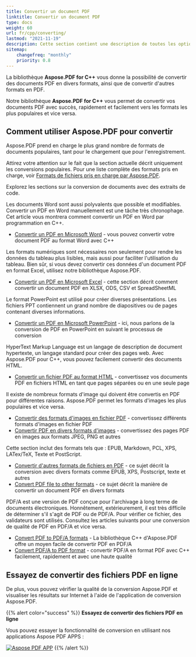 ```yaml
---
title: Convertir un document PDF
linktitle: Convertir un document PDF
type: docs
weight: 60
url: fr/cpp/converting/
lastmod: "2021-11-19"
description: Cette section contient une description de toutes les options possibles pour convertir des documents PDF en C++ en utilisant la bibliothèque Aspose.PDF.
sitemap:
    changefreq: "monthly"
    priority: 0.8
---
```


La bibliothèque **Aspose.PDF for C++** vous donne la possibilité de convertir des documents PDF en divers formats, ainsi que de convertir d'autres formats en PDF.

Notre bibliothèque **Aspose.PDF for C++** vous permet de convertir vos documents PDF avec succès, rapidement et facilement vers les formats les plus populaires et vice versa.

## Comment utiliser Aspose.PDF pour convertir

Aspose.PDF prend en charge le plus grand nombre de formats de documents populaires, tant pour le chargement que pour l'enregistrement.

Attirez votre attention sur le fait que la section actuelle décrit uniquement les conversions populaires. Pour une liste complète des formats pris en charge, voir [Formats de fichiers pris en charge par Aspose.PDF](https://docs.aspose.com/pdf/cpp/supported-file-formats/).

Explorez les sections sur la conversion de documents avec des extraits de code.

Les documents Word sont aussi polyvalents que possible et modifiables. Convertir un PDF en Word manuellement est une tâche très chronophage. Cet article vous montrera comment convertir un PDF en Word par programmation en C++.

- [Convertir un PDF en Microsoft Word](/pdf/cpp/convert-pdf-to-word/) - vous pouvez convertir votre document PDF au format Word avec C++

Les formats numériques sont nécessaires non seulement pour rendre les données du tableau plus lisibles, mais aussi pour faciliter l'utilisation du tableau. Bien sûr, si vous devez convertir ces données d'un document PDF en format Excel, utilisez notre bibliothèque Aspose.PDF.

- [Convertir un PDF en Microsoft Excel](/pdf/cpp/convert-pdf-to-excel/) - cette section décrit comment convertir un document PDF en XLSX, ODS, CSV et SpreadSheetML

Le format PowerPoint est utilisé pour créer diverses présentations. Les fichiers PPT contiennent un grand nombre de diapositives ou de pages contenant diverses informations.

- [Convertir un PDF en Microsoft PowerPoint](/pdf/cpp/convert-pdf-to-powerpoint/) - ici, nous parlons de la conversion de PDF en PowerPoint en suivant le processus de conversion

HyperText Markup Language est un langage de description de document hypertexte, un langage standard pour créer des pages web. Avec Aspose.PDF pour C++, vous pouvez facilement convertir des documents HTML.

- [Convertir un fichier PDF au format HTML](/pdf/cpp/convert-pdf-to-html/) - convertissez vos documents PDF en fichiers HTML en tant que pages séparées ou en une seule page

Il existe de nombreux formats d'image qui doivent être convertis en PDF pour différentes raisons. Aspose.PDF permet les formats d'images les plus populaires et vice versa.

- [Convertir des formats d'images en fichier PDF](/pdf/cpp/convert-images-format-to-pdf/) - convertissez différents formats d'images en fichier PDF
- [Convertir PDF en divers formats d'images](/pdf/cpp/convert-pdf-to-images-format/) - convertissez des pages PDF en images aux formats JPEG, PNG et autres

Cette section inclut des formats tels que : EPUB, Markdown, PCL, XPS, LATex/TeX, Texte et PostScript.

- [Convertir d'autres formats de fichiers en PDF](/pdf/cpp/convert-other-files-to-pdf/) - ce sujet décrit la conversion avec divers formats comme EPUB, XPS, Postscript, texte et autres
- [Convert PDF file to other formats](/pdf/cpp/convert-pdf-to-other-files/) - ce sujet décrit la manière de convertir un document PDF en divers formats

PDF/A est une version de PDF conçue pour l'archivage à long terme de documents électroniques. Honnêtement, extérieurement, il est très difficile de déterminer s'il s'agit de PDF ou de PDF/A. Pour vérifier ce fichier, des validateurs sont utilisés. Consultez les articles suivants pour une conversion de qualité de PDF en PDF/A et vice versa.

- [Convert PDF to PDF/A formats](/pdf/cpp/convert-pdf-to-pdfa/) - La bibliothèque C++ d'Aspose.PDF offre un moyen facile de convertir PDF en PDF/A
- [Convert PDF/A to PDF format](/pdf/cpp/convert-pdfa-to-pdf/) - convertir PDF/A en format PDF avec C++ facilement, rapidement et avec une haute qualité

## Essayez de convertir des fichiers PDF en ligne

De plus, vous pouvez vérifier la qualité de la conversion Aspose.PDF et visualiser les résultats sur Internet à l'aide de l'application de conversion Aspose.PDF.

{{% alert color="success" %}}
**Essayez de convertir des fichiers PDF en ligne**

Vous pouvez essayer la fonctionnalité de conversion en utilisant nos applications Aspose PDF APPS :


[![Aspose PDF APP](app.png)](https://products.aspose.app/pdf/conversion)
{{% /alert %}}
